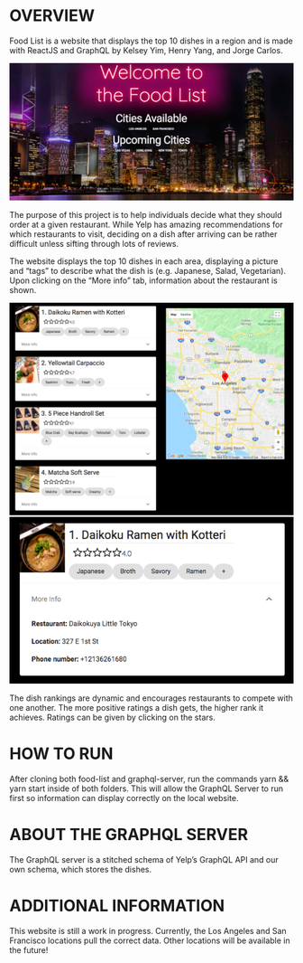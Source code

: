 # OVERVIEW

Food List is a website that displays the top 10 dishes in a region and is made with ReactJS and GraphQL by Kelsey Yim, Henry Yang, and Jorge Carlos.

![Main Page](/sc_1.png "Main Page")

The purpose of this project is to help individuals decide what they should order at a given restaurant. While Yelp has amazing recommendations for which restaurants to visit, deciding on a dish after arriving can be rather difficult unless sifting through lots of reviews.

The website displays the top 10 dishes in each area, displaying a picture and “tags” to describe what the dish is (e.g. Japanese, Salad, Vegetarian). Upon clicking on the “More info” tab, information about the restaurant is shown.

![List of Food](/sc_2.png "Food List")
![Expanded food list item](/sc_3.png "Expanded food list item")

The dish rankings are dynamic and encourages restaurants to compete with one another. The more positive ratings a dish gets, the higher rank it achieves. Ratings can be given by clicking on the stars.

# HOW TO RUN

After cloning both food-list and graphql-server, run the commands yarn && yarn start inside of both folders. This will allow the GraphQL Server to run first so information can display correctly on the local website.

# ABOUT THE GRAPHQL SERVER

The GraphQL server is a stitched schema of Yelp’s GraphQL API and our own schema, which stores the dishes.

# ADDITIONAL INFORMATION

This website is still a work in progress. Currently, the Los Angeles and San Francisco locations pull the correct data. Other locations will be available in the future!
